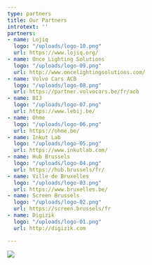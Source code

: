 ```yaml
---
type: partners
title: Our Partners
introtext: ''
partners:
- name: Lojiq
  logo: "/uploads/logo-10.png"
  url: https://www.lojiq.org/
- name: Once Lighting Solutions
  logo: "/uploads/logo-09.png"
  url: http://www.oncelightingsolutions.com/
- name: Volvo Cars ACB
  logo: "/uploads/logo-08.png"
  url: https://partner.volvocars.be/fr/acb
- name: BIJ
  logo: "/uploads/logo-07.png"
  url: https://www.lebij.be/
- name: Ohme
  logo: "/uploads/logo-06.png"
  url: https://ohme.be/
- name: Inkut Lab
  logo: "/uploads/logo-05.png"
  url: https://www.inkutlab.com/
- name: Hub Brussels
  logo: "/uploads/logo-04.png"
  url: https://hub.brussels/fr/
- name: Ville de Bruxelles
  logo: "/uploads/logo-03.png"
  url: https://www.bruxelles.be/
- name: Screen Brussels
  logo: "/uploads/logo-02.png"
  url: https://screen.brussels/fr
- name: Digizik
  logo: "/uploads/logo-01.png"
  url: http://digizik.com

---
```

![](/uploads/ALL_SPONSORS-1.jpg)